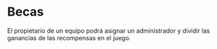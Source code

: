 # Becas

El propietario de un equipo podrá asignar un administrador y dividir las ganancias de las recompensas en el juego.
